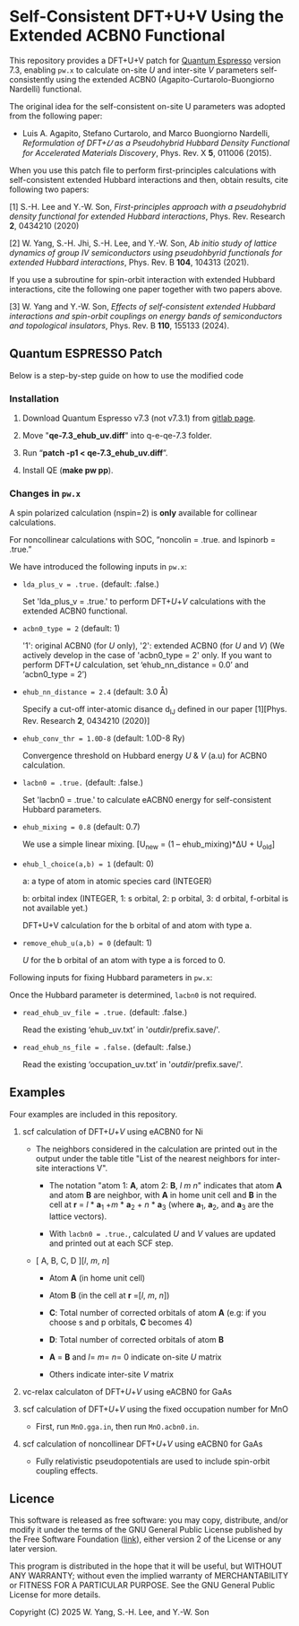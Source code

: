 # Self-Consistent DFT+U+V Using the Extended ACBN0 Functional

This repository provides a DFT+U+V patch for [Quantum Espresso](https://www.quantum-espresso.org/) version 7.3, enabling `pw.x` to calculate on-site *U* and inter-site *V* parameters self-consistently using the extended ACBN0 (Agapito-Curtarolo-Buongiorno Nardelli) functional.

The original idea for the self-consistent on-site U parameters was adopted from the following paper:
- Luis A. Agapito, Stefano Curtarolo, and Marco Buongiorno Nardelli, *Reformulation of DFT+𝑈 as a Pseudohybrid Hubbard Density Functional for Accelerated Materials Discovery*, Phys. Rev. X **5**, 011006 (2015).

When you use this patch file to perform first-principles calculations with self-consistent extended Hubbard interactions and then, obtain results, cite following two papers:

[1] S.-H. Lee and Y.-W. Son, *First-principles approach with a pseudohybrid density functional for extended Hubbard interactions*, Phys. Rev. Research **2**, 0434210 (2020)

[2] W. Yang, S.-H. Jhi, S.-H. Lee, and Y.-W. Son, *Ab initio study of lattice dynamics of group IV semiconductors using pseudohbyrid functionals for extended Hubbard interactions*, Phys. Rev. B **104**, 104313 (2021).

If you use a subroutine for spin-orbit interaction with extended Hubbard interactions, cite the following one paper together with two papers above. 

[3] W. Yang and Y.-W. Son, *Effects of self-consistent extended Hubbard interactions and spin-orbit couplings on energy bands of semiconductors and topological insulators*, Phys. Rev. B **110**, 155133 (2024).

## Quantum ESPRESSO Patch  

Below is a step-by-step guide on how to use the modified code

### Installation

1. Download Quantum Espresso v7.3 (not v7.3.1) from [gitlab page](https://gitlab.com/QEF/q-e/-/releases/qe-7.3).

2. Move "**qe-7.3_ehub_uv.diff**" into q-e-qe-7.3 folder.

3. Run “**patch -p1 < qe-7.3_ehub_uv.diff**”.

4. Install QE (**make pw pp**).

### Changes in `pw.x`

A spin polarized calculation (nspin=2) is **only** available for collinear calculations. 

For noncollinear calculations with SOC, ”noncolin = .true. and lspinorb = .true.”

We have introduced the following inputs in `pw.x`:
- `lda_plus_v = .true.` (default: .false.)

  Set 'lda_plus_v = .true.' to perform DFT+*U*+*V* calculations with the extended ACBN0 functional.

- `acbn0_type = 2` (default: 1)

  '1': original ACBN0 (for *U* only), '2': extended ACBN0 (for *U* and *V*)
  (We actively develop in the case of 'acbn0_type = 2' only. If you want to perform DFT+*U* calculation, set ‘ehub_nn_distance = 0.0’ and ‘acbn0_type = 2’)

- `ehub_nn_distance = 2.4` (default: 3.0 Å)

  Specify a cut-off inter-atomic disance d<sub>IJ</sub> defined in our paper [1][Phys. Rev. Research **2**, 0434210 (2020)]

- `ehub_conv_thr = 1.0D-8` (default: 1.0D-8 Ry)

  Convergence threshold on Hubbard energy *U* & *V* (a.u) for ACBN0 calculation.

- `lacbn0 = .true.` (default: .false.)

  Set 'lacbn0 = .true.' to calculate eACBN0 energy for self-consistent Hubbard parameters.

- `ehub_mixing = 0.8` (default: 0.7)

  We use a simple linear mixing. [U<sub>new</sub> = (1 – ehub_mixing)*ΔU + U<sub>old</sub>]

- `ehub_l_choice(a,b) = 1` (default: 0)

  a: a type of atom in atomic species card (INTEGER)
  
  b: orbital index (INTEGER, 1: s orbital, 2: p orbital, 3: d orbital, f-orbital is not available yet.)
  
  DFT+U+V calculation for the b orbital of and atom with type a.

- `remove_ehub_u(a,b) = 0` (default: 1)

   *U* for the b orbital of an atom with type a is forced to 0.

Following inputs for fixing Hubbard parameters in `pw.x`:

Once the Hubbard parameter is determined, `lacbn0` is not required.

- `read_ehub_uv_file = .true.` (default: .false.)

  Read the existing ‘ehub_uv.txt’ in '$outdir/$prefix.save/'.

- `read_ehub_ns_file = .false.` (default: .false.)

  Read the existing ‘occupation_uv.txt’ in '$outdir/$prefix.save/'.

## Examples

Four examples are included in this repository.

1. scf calculation of DFT+*U*+*V* using eACBN0 for Ni

   - The neighbors considered in the calculation are printed out in the output under the table title "List of the nearest neighbors for inter-site interactions V".

     - The notation "atom 1: **A**, atom 2: **B**, *l m n*" indicates that atom **A** and atom **B** are neighbor, with **A** in home unit cell and **B** in the cell at **r** = *l* * **a**<sub>1</sub> +*m* * **a**<sub>2</sub> + *n* * **a**<sub>3</sub> (where **a**<sub>1</sub>, **a**<sub>2</sub>, and **a**<sub>3</sub> are the lattice vectors).

     - With `lacbn0 = .true.`, calculated *U* and *V* values are updated and printed out at each SCF step.

   - [ A, B, C, D ][*l*, *m*, *n*]

     - Atom **A** (in home unit cell)
     - Atom **B** (in the cell at **r** =[*l*, *m*, *n*])
  
     - **C**: Total number of corrected orbitals of atom **A** (e.g: if you choose s and p orbitals, **C** becomes 4)
     - **D**: Total number of corrected orbitals of atom **B**

     - **A** = **B** and *l*= *m*= *n*= 0 indicate on-site *U* matrix
     - Others indicate inter-site *V* matrix
       
2. vc-relax calculaton of DFT+*U*+*V* using eACBN0 for GaAs

3. scf calculation of DFT+*U*+*V* using the fixed occupation number for MnO

   - First, run `MnO.gga.in`, then run `MnO.acbn0.in`.
  
4. scf calculation of noncollinear DFT+*U*+*V* using eACBN0 for GaAs

    - Fully relativistic pseudopotentials are used to include spin-orbit coupling effects.
  
## Licence

This software is released as free software: you may copy, distribute, and/or modify it under the terms of the GNU General Public License published by the Free Software Foundation ([link](https://www.gnu.org/licenses)), either version 2 of the License or any later version.

This program is distributed in the hope that it will be useful, but WITHOUT ANY WARRANTY; without even the implied warranty of MERCHANTABILITY or FITNESS FOR A PARTICULAR PURPOSE. See the GNU General Public License for more details.

Copyright (C) 2025 W. Yang, S.-H. Lee, and Y.-W. Son
   
   
